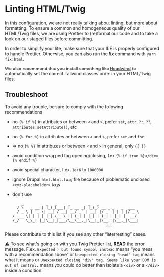 # Linting HTML/Twig

In this configuration, we are not really talking about linting, but more about formatting. To ensure a common and homogeneous quality of our HTML/Twig files, we are using Prettier to (re)format our code and to take a look on our staged files before committing.

In order to simplify your life, make sure that your IDE is properly configured to handle Prettier. Otherwise, you can also run the **fix** command with `yarn fix:html`.

We also recommend that you install something like [Headwind](https://marketplace.visualstudio.com/items?itemName=heybourn.headwind) to automatically set the correct Tailwind classes order in your HTML/Twig files. 

## Troubleshoot

To avoid any trouble, be sure to comply with the following recommendations

- no `{% if %}` in attributes or between `<` and `>`, prefer `set`, `attr`, `?:`, `??`, `attributes.setAttribute()`, etc
- no `{% for %}` in attributes or between `<` and `>`, prefer `set` and `for`
- => no `{% %}` in attributes or between `<` and `>` in general, only `{{ }}`

- avoid condition wrapped tag opening/closing, f.ex `{% if true %}</div>{% endif %}`
- avoid special character, f.ex. `1e+6` to `1000000`
- ignore Drupal `html.html.twig` file because of problematic unclosed `<xyz-placeholder>` tags
- don't use 
  ```
      _          _   _     _        _   _
    / \   _ __ | |_(_)___| |_ __ _| |_(_) __ _ _   _  ___
    / _ \ | '_ \| __| / __| __/ _` | __| |/ _` | | | |/ _ \
  / ___ \| | | | |_| \__ \ || (_| | |_| | (_| | |_| |  __/
  /_/   \_\_| |_|\__|_|___/\__\__,_|\__|_|\__, |\__,_|\___|
                                            |_|
  ```

Please contribute to this list if you see any other “interresting” cases.

⚠️ To see what's going on with you Twig Prettier lint, **READ** the error message. F.ex. `Expected ) but found symbol instead` means “you mess with a recommendation above“ or `Unexpected closing "head" tag` means what it means or `Unexpected closing "div" tag. Seems like your DOM is out of control.` means you could do better than isolate a `<div>` or a `</div>` inside a condition.
